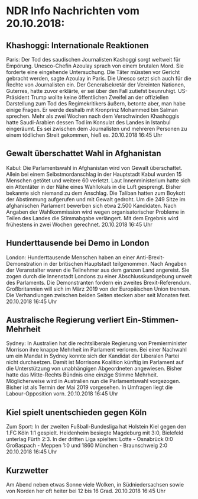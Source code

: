 # NDR Info Nachrichten vom 20.10.2018:


## Khashoggi: Internationale Reaktionen
Paris: Der Tod des saudischen Journalisten Kashoggi sorgt weltweit für Empörung. Unesco-Chefin Azoulay sprach von einem brutalen Mord. Sie forderte eine eingehende Untersuchung. Die Täter müssten vor Gericht gebracht werden, sagte Azoulay in Paris. Die Unesco setzt sich auch für die Rechte von Journalisten ein. Der Generalsekretär der Vereinten Nationen, Guterres, hatte zuvor erklärte, er sei über den Fall zutiefst beunruhigt. US-Präsident Trump wollte keine öffentlichen Zweifel an der offiziellen Darstellung zum Tod des Regimekritikers äußern, betonte aber, man habe einige Fragen. Er werde deshalb mit Kronprinz Mohammed bin Salman sprechen. Mehr als zwei Wochen nach dem Verschwinden Khashoggis hatte Saudi-Arabien dessen Tod im Konsulat des Landes in Istanbul eingeräumt. Es sei zwischen dem Journalisten und mehreren Personen zu einem tödlichen Streit gekommen, hieß es. 20.10.2018 16:45 Uhr 

## Gewalt überschattet Wahl in Afghanistan
Kabul: Die Parlamentswahl in Afghanistan wird von Gewalt überschattet. Allein bei einem Selbstmordanschlag in der Hauptstadt Kabul wurden 15 Menschen getötet und weitere 60 verletzt. Laut Innenministerium hatte sich ein Attentäter in der Nähe eines Wahllokals in die Luft gesprengt. Bisher bekannte sich niemand zu dem Anschlag. Die Taliban hatten zum Boykott der Abstimmung aufgerufen und mit Gewalt gedroht. Um die 249 Sitze im afghanischen Parlament bewerben sich etwa 2.500 Kandidaten. Nach Angaben der Wahlkommission wird wegen organisatorischer Probleme in Teilen des Landes die Stimmabgabe verlängert. Mit dem Ergebnis wird frühestens in zwei Wochen gerechnet. 20.10.2018 16:45 Uhr 

## Hunderttausende bei Demo in London
London: Hunderttausende Menschen haben an einer Anti-Brexit-Demonstration in der britischen Hauptstadt teilgenommen. Nach Angaben der Veranstalter waren die Teilnehmer aus dem ganzen Land angereist. Sie zogen durch die Innenstadt Londons zu einer Abschlusskundgebung unweit des Parlaments. Die Demonstranten fordern ein zweites Brexit-Referendum. Großbritannien will sich im März 2019 von der Europäischen Union trennen. Die Verhandlungen zwischen beiden Seiten stecken aber seit Monaten fest. 20.10.2018 16:45 Uhr 

## Australische Regierung verliert Ein-Stimmen-Mehrheit
Sydney: In Australien hat die rechtsliberale Regierung von Premierminister Morrison ihre knappe Mehrheit im Parlament verloren. Bei einer Nachwahl um ein Mandat in Sydney konnte sich der Kandidat der Liberalen Partei nicht durchsetzen. Damit ist Morrisons Koalition künftig im Parlament auf die Unterstützung von unabhängigen Abgeordneten angewiesen. Bisher hatte das Mitte-Rechts Bündnis eine einzige Stimme Mehrheit. Möglicherweise wird in Australien nun die Parlamentswahl vorgezogen. Bisher ist als Termin der Mai 2019 vorgesehen. In Umfragen liegt die Labour-Opposition vorn. 20.10.2018 16:45 Uhr 

## Kiel spielt unentschieden gegen Köln
Zum Sport: In der zweiten Fußball-Bundesliga hat Holstein Kiel gegen den 1.FC Köln 1:1 gespielt. Heidenheim besiegte Magdeburg mit 3:0, Bielefeld unterlag Fürth 2:3. In der dritten Liga spielten:
Lotte - Osnabrück  0:0
Großaspach - Meppen 1:0
und
1860 München - Braunschweig  2:0 20.10.2018 16:45 Uhr 

## Kurzwetter
Am Abend neben etwas Sonne viele Wolken, in Südniedersachsen sowie von Norden her oft heiter bei 12 bis 16 Grad. 20.10.2018 16:45 Uhr 
